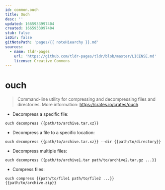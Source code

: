 ```yaml
---
id: common.ouch
title: Ouch
desc: ''
updated: 1665933997404
created: 1665933997404
stub: false
isDir: false
gitNotePath: 'pages/{{ noteHiearchy }}.md'
sources:
  - name: tldr-pages
    url: 'https://github.com/tldr-pages/tldr/blob/master/LICENSE.md'
    license: Creative Commons
---
```

# ouch

> Command-line utility for compressing and decompressing files and directories.
> More information: <https://crates.io/crates/ouch>.

- Decompress a specific file:

`ouch decompress {{path/to/archive.tar.xz}}`

- Decompress a file to a specific location:

`ouch decompress {{path/to/archive.tar.xz}} --dir {{path/to/directory}}`

- Decompress multiple files:

`ouch decompress {{path/to/archive1.tar path/to/archive2.tar.gz ...}}`

- Compress files:

`ouch compress {{path/to/file1 path/to/file2 ...}} {{path/to/archive.zip}}`

